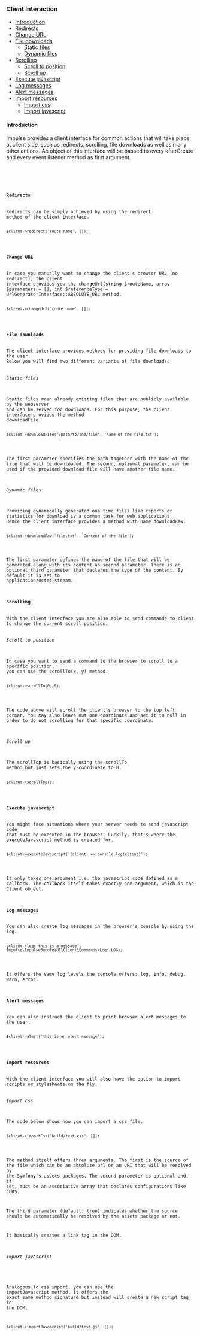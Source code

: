 <h3 class="doc-title">Client interaction</h3>

- [Introduction](#introduction)
- [Redirects](#redirects)
- [Change URL](#change-url)
- [File downloads](#file-downloads)
    - [Static files](#static-file-downloads)
    - [Dynamic files](#dynamic-file-downloads)
- [Scrolling](#scrolling)
    - [Scroll to position](#scroll-to-position)
    - [Scroll up](#scroll-up)
- [Execute javascript](#execute-javascript)
- [Log messages](#log-messages)
- [Alert messages](#alert-messages)
- [Import resources](#importing-resources)
    - [Import css](#import-css)
    - [Import javascript](#import-javascript)

<h4 name="introduction">Introduction</h4>

Impulse provides a client interface for common actions that will
take place at client side, such as redirects, scrolling, file downloads
as well as many other actions. An object of this interface will be passed
to every <span class="code-hint">afterCreate</span> and every event listener
method as first argument.

<pre class="imp-code code-white language-php">
<code class="language-php"><?php
use Impulse\ImpulseBundle\UI\Client\ClientInterface;

class AppController extends AbstractController
{
    public function afterCreate(ClientInterface $client, Event $event)
    {
        
    }
}</code>
</pre>

<h4><a id="redirects">Redirects</a></h4>
Redirects can be simply achieved by using the <span class="code-hint">redirect</span> 
method of the client interface.

<pre class="imp-code code-white language-php">
<code class="language-php">$client->redirect('route_name', []);</code>
</pre>

<h4><a name="change-url">Change URL</a></h4>
In case you manually want to change the client's browser URL (no redirect), the client
interface provides you the <span class="code-hint">changeUrl(string $routeName, array $parameters = [], int $referenceType = UrlGeneratorInterface::ABSOLUTE_URL</span> method.

<pre class="imp-code code-white language-php">
<code class="language-php">$client->changeUrl('route_name', []);</code>
</pre>

<h4><a name="file-downloads">File downloads</a></h4>
The client interface provides methods for providing file downloads to the user.
Below you will find two different variants of file downloads.

<h6><a name="static-file-downloads">Static files</a></h6>
Static files mean already existing files that are publicly available by the webserver
and can be served for downloads. For this purpose, the client interface provides the method
<span class="code-hint">downloadFile</span>.

<pre class="imp-code code-white language-php">
<code class="language-php">$client->downloadFile('/path/to/the/file', 'name_of_the_file.txt');</code>
</pre>

The first parameter specifies the path together with the name of the file
that will be downloaded. The second, optional parameter, can be used if the 
provided download file will have another file name.

<h6><a name="dynamic-file-downloads">Dynamic files</a></h6>
Providing dynamically generated one time files like reports or statistics for download is a common task for web applications.
Hence the client interface provides a method with name <span class="code-hint">downloadRaw</span>.

<pre class="imp-code code-white language-php">
<code class="language-php">$client->downloadRaw('file.txt', 'Content of the file');</code>
</pre>

The first parameter defines the name of the file that will be generated
along with its content as second parameter. There is an optional third parameter
that declares the type of the content. By default it is set to <span class="code-hint">application/octet-stream</span>.

<h4><a name="scrolling">Scrolling</a></h4>
With the client interface you are also able to send commands to client to change the current scroll position.

<h6><a name="scroll-to-position">Scroll to position</a></h6>
In case you want to send a command to the browser to scroll to a specific position,
you can use the <span class="code-hint">scrollTo(x, y)</span> method.

<pre class="imp-code code-white language-php">
<code class="language-php">$client->scrollTo(0, 0);</code>
</pre>

The code above will scroll the client's browser to the top left corner.
You may also leave out one coordinate and set it to null in order to do not
scrolling for that specific coordinate.

<h6><a name="scroll-up">Scroll up</a></h6>
The <span class="code-hint">scrollTop</span> is basically using the <span class="code-hint">scrollTo</span>
method but just sets the y-coordinate to 0.

<pre class="imp-code code-white language-php">
<code class="language-php">$client->scrollTop();</code>
</pre>

<h4><a name="execute-javascript">Execute javascript</a></h4>
You might face situations where your server needs to send javascript code
that must be executed in the browser. Luckily, that's where the
<span class="code-hint">executeJavascript</span> method is created for.

<pre class="imp-code code-white language-php">
<code class="language-php">$client->executeJavascript('(client) => console.log(client)');</code>
</pre>

It only takes one argument i.e. the javascript code defined as a callback. 
The callback itself takes exactly one argument, which is the Client object.

<h4><a name="log-messages">Log messages</a></h4>
You can also create log messages in the browser's console by using the
<span class="code-hint">log</span>.

<pre class="imp-code code-white language-php">
<code class="language-php">$client->log('this is a message', Impulse\ImpulseBundle\UI\Client\Commands\Log::LOG);</code>
</pre>

It offers the same log levels the console offers: log, info, debug, warn, error.

<h4><a name="alert-messages">Alert messages</a></h4>
You can also instruct the client to print browser alert messages to the user.

<pre class="imp-code code-white language-php">
<code class="language-php">$client->alert('this is an alert message');</code>
</pre>

<h4><a name="import-resources">Import resources</a></h4>
With the client interface you will also have the option to import
scripts or stylesheets on the fly.

<h6><a name="import-css">Import css</a></h6>
The code below shows how you can import a css file.

<pre class="imp-code code-white language-php">
<code class="language-php">$client->importCss('build/test.css', []);</code>
</pre>

The method itself offers three arguments. The first is the source of the file
which can be an absolute url or an URI that will be resolved by the Symfony's 
assets packages. The second parameter is optional and, if set, must be an associative
array that declares configurations like CORS.

The third parameter (default: true) indicates whether the source should be automatically
be resolved by the assets package or not.

It basically creates a link tag in the DOM.

<h6><a name="import-javascript">Import javascript</a></h6>

Analogous to css import, you can use the <span class="code-hint">importJavascript</span> method.
It offers the exact same method signature but instead will create a new script tag in the DOM.

<pre class="imp-code code-white language-php">
<code class="language-php">$client->importJavascript('build/test.js', []);</code>
</pre>